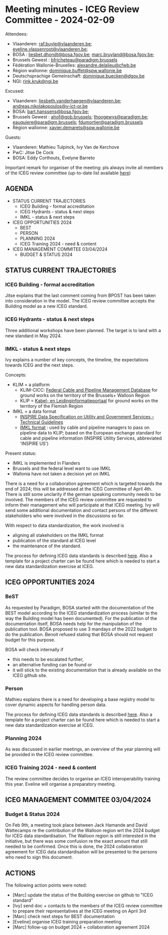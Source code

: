 # Meeting minutes - ICEG Review Committee - 2024-02-09

Attendees: 
- Vlaanderen: raf.buyle@vlaanderen.be; eveline.vlassenroot@vlaanderen.be; 
- BOSA : liesbet.dhondt@bosa.fgov.be; marc.bruyland@bosa.fgov.be;
- Brussels Gewest : bfricheteau@paradigm.brussels
- Fédération Wallonie-Bruxelles: alexandre.delalieu@cfwb.be
- Région wallonne: dominique.buffet@spw.wallonie.be
- Deutschsprachige Gemeinschaft: dominique.buecken@dgov.be
- NGI: rink.kruk@ngi.be

Excused:
- Vlaanderen: liesbeth.vanderhaegen@vlaanderen.be; andreas.nikolakopoulos@v-ict-or.be
- BOSA: bart.hanssens@bosa.fgov.be; 
- Brussels Gewest : ahof@gob.brussels; thoogewys@paradigm.be; eauquiere@paradigm.brussels; fdumortier@paradigm.brussels
- Région wallonne: xavier.demarets@spw.wallonie.be
 
Guests:
- Vlaanderen: Mathieu Tulpinck, Ivy Van de Kerchove
- PwC: Jitse De Cock
- BOSA: Eddy Corthouts, Evelyne Barreto

Important remark for organiser of the meeting: pls always invite all members of the ICEG review committee (up-to-date list available [here](https://github.com/belgif/review)) 

## AGENDA
- STATUS CURRENT TRAJECTORIES
  - ICEG Building - formal accreditation
  - ICEG Hydrants - status & next steps
  - IMKL - status & next steps
- ICEG OPPORTUNITIES 2024
  - BEST
  - PERSON
  - PLANNING 2024
  - ICEG Training 2024 - need & content
- ICEG MANAGEMENT COMMITEE 03/04/2024
  - BUDGET & STATUS 2024

## STATUS CURRENT TRAJECTORIES
### ICEG Building - formal accreditation
Jitse explains that the last comment coming from BPOST has been taken into consideration in the model. The ICEG review committee accepts the Building model as a new ICEG standard.

### ICEG Hydrants - status & next steps
Three additional workshops have been planned. The target is to land with a new standard in May 2024.

### IMKL - status & next steps
Ivy explains a number of key concepts, the timeline, the expectations towards ICEG and the next steps.

Concepts: 
- KLIM = a platform
  - KLIM-CICC: [Federal Cable and Pipeline Management Database](https://klim-cicc.be/information) for ground works on the territory of the Brussels+ Walloon Region
  - KLIP = [Kabel- en Leidinginformatieportaal](https://klip.vlaanderen.be/public) for ground works on the territory of the Flemish Region 
- IMKL = a data format
  - [INSPIRE Data Specification on Utility and Government Services – Technical Guidelines](https://knowledge-base.inspire.ec.europa.eu/publications/inspire-data-specification-utility-and-government-services-technical-guidelines_en)
  - [IMKL format](https://overheid.vlaanderen.be/help/klip/imkl-formaat) : used by cable and pipeline managers to pass on pipeline data to KLIP; based on the European exchange standard for cable and pipeline information (INSPIRE Utility Services, abbreviated 'INSPIRE US')

Present status: 
- IMKL is implemented in Flanders
- Brussels and the federal level want to use IMKL
- Wallonia have not taken a decision yet on IMKL

There is a need for a collaboration agreement which is targeted towards the end of 2024; this will be addressed at the ICEG Committee of April 4th. There is still some unclarity if the german speaking community needs to be involved.
The members of the ICEG review committee are requested to inform their management who will participate at that ICEG meeting. Ivy will send some additional documentation and contact persons of the different stakeholders who were involved in the discussions so far.

With respect to data standardization, the work involved is
- aligning all stakeholders on the IMKL format
- publication of the standard at ICEG level
- the maintenance of the standard.

The process for defining ICEG data standards is described [here](https://github.com/belgif/review/tree/master/Process). Also a template for a project charter can be found here which is needed to start a new data standardization exercise at ICEG.

## ICEG OPPORTUNITIES 2024
### BeST
As requested by Paradigm, BOSA started with the documentation of the BEST model according to the ICEG standardization process (similar to the way the Building model has been documented).
For the publication of the documentation itself, BOSA needs help for the manipulation of the publication tool.
BOSA proposed to use 3 mandays of the 2022 budget to do the publication. Benoit refused stating that BOSA should not request budget for this purpose. 

BOSA will check internally if
- this needs to be escalated further,
- an alternative funding can be found or
- it will stick to the existing documentation that is already available on the ICEG github site.

### Person
Mathieu explains there is a need for developing a base registry model to cover dynamic aspects for handling person data.

The process for defining ICEG data standards is described [here](https://github.com/belgif/review/tree/master/Process). Also a template for a project charter can be found here which is needed to start a new data standardization exercise at ICEG.

### Planning 2024
As was discussed in earlier meetings, an overview of the year planning will be provided in the ICEG review committee.

### ICEG Training 2024 - need & content
The review committee decides to organise an ICEG interoperability training this year. Eveline will organise a preparatory meeting.

## ICEG MANAGEMENT COMMITEE 03/04/2024
### Budget & Status 2024
On Feb 9th, a meeting took place between Jack Hamande and David Wattecamps re the contribution of the Walloon region wrt the 2024 budget for ICEG data standardisation. The Walloon region is still interested in the initiative, but there was some confusion re the exact amount that still needed to be confirmed. Once this is done, the 2024 collaboration agreement for ICEG data standardisation will be presented to the persons who need to sign this document.

## ACTIONS

The following action points were noted:
- [Marc] update the status of the Building exercise on github to "ICEG standard"
- [Ivy] send doc + contacts to the members of the ICEG review committee to prepare their representatives at the ICEG meeting on April 3rd
- [Marc] check next steps for BEST documentation
- [Eveline] organise ICEG training preparation meeting
- [Marc] follow-up on budget 2024 + collaboration agreement 2024
